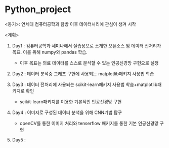 # Python_project

<동기>: 연세대 컴퓨터공학과 탐방 이후 데이터처리에 관심이 생겨 시작

<계획>
1) Day1 : 컴퓨터공학과 세미나에서 실습용으로 소개한 오픈소스 암 데이터 전처리가 목표. 이를 위해 numpy와 pandas 학습.
   - 이후 목표는 의료 데이터를 스스로 분석할 수 있는 인공신경망 구현으로 설정

   
3) Day2 : 데이터 분석중 그래프 구현에 사용되는 matplotlib패키지 사용법 학습
4) Day3 : 데이터 전처리에 사용되는 scikit-learn패키지 사용법 학습+matplotlib패키지로 확인
   - scikit-learn패키지를 이용한 기본적인 인공신경망 구현
5) Day4 : 이미지로 구성된 데이터 분석을 위해 CNN기법 탐구
   - openCV를 통한 이미지 처리와 tenserflow 패키지를 통한 기본 인공신경망 구현
6) Day5 : 
